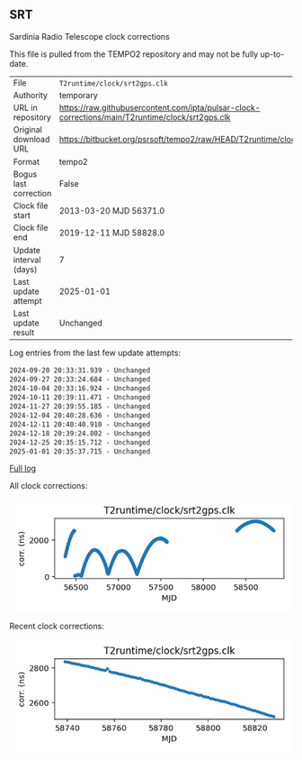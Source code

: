 
## SRT

Sardinia Radio Telescope clock corrections

This file is pulled from the TEMPO2 repository and may not be fully
up-to-date.

|     |     |
|:--- |:--- |
| File | `T2runtime/clock/srt2gps.clk` |
| Authority | temporary |
| URL in repository | <https://raw.githubusercontent.com/ipta/pulsar-clock-corrections/main/T2runtime/clock/srt2gps.clk> |
| Original download URL | <https://bitbucket.org/psrsoft/tempo2/raw/HEAD/T2runtime/clock/srt2gps.clk> |
| Format | tempo2 |
| Bogus last correction | False |
| Clock file start | 2013-03-20 MJD 56371.0 |
| Clock file end | 2019-12-11 MJD 58828.0 |
| Update interval (days) | 7 |
| Last update attempt | 2025-01-01 |
| Last update result | Unchanged |

Log entries from the last few update attempts:
```
2024-09-20 20:33:31.939 - Unchanged
2024-09-27 20:33:24.684 - Unchanged
2024-10-04 20:33:16.924 - Unchanged
2024-10-11 20:39:11.471 - Unchanged
2024-11-27 20:39:55.185 - Unchanged
2024-12-04 20:40:28.636 - Unchanged
2024-12-11 20:40:40.910 - Unchanged
2024-12-18 20:39:24.802 - Unchanged
2024-12-25 20:35:15.712 - Unchanged
2025-01-01 20:35:37.715 - Unchanged
```
[Full log](https://raw.githubusercontent.com/ipta/pulsar-clock-corrections/main/log/T2runtime/clock/srt2gps.clk.log)


All clock corrections:

![plot of all clock corrections](srt2gps.clk.png "All corrections")

Recent clock corrections:

![plot of recent clock corrections](srt2gps.clk.short.png "Recent corrections")

